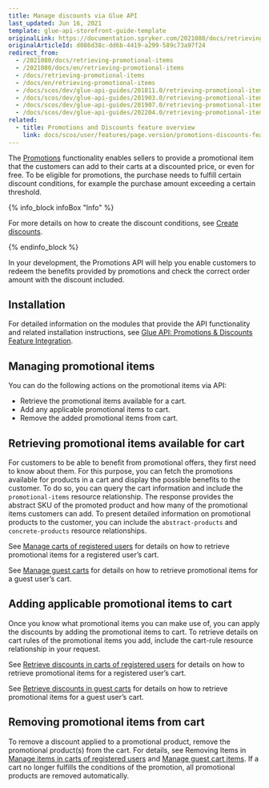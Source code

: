 ```yaml
---
title: Manage discounts via Glue API
last_updated: Jun 16, 2021
template: glue-api-storefront-guide-template
originalLink: https://documentation.spryker.com/2021080/docs/retrieving-promotional-items
originalArticleId: d086d38c-dd6b-4419-a299-589c73a97f24
redirect_from:
  - /2021080/docs/retrieving-promotional-items
  - /2021080/docs/en/retrieving-promotional-items
  - /docs/retrieving-promotional-items
  - /docs/en/retrieving-promotional-items
  - /docs/scos/dev/glue-api-guides/201811.0/retrieving-promotional-items.html
  - /docs/scos/dev/glue-api-guides/201903.0/retrieving-promotional-items.html
  - /docs/scos/dev/glue-api-guides/201907.0/retrieving-promotional-items.html
  - /docs/scos/dev/glue-api-guides/202204.0/retrieving-promotional-items.html  
related:
  - title: Promotions and Discounts feature overview
    link: docs/scos/user/features/page.version/promotions-discounts-feature-overview.html
---
```


The [Promotions](/docs/pbc/all/discount-management/discount-management.html) functionality enables sellers to provide a promotional item that the customers can add to their carts at a discounted price, or even for free. To be eligible for promotions, the purchase needs to fulfill certain discount conditions, for example the purchase amount exceeding a certain threshold.

{% info_block infoBox "Info" %}

For more details on how to create the discount conditions, see [Create discounts](/docs/pbc/all/discount-management/manage-in-the-back-office/create-discounts.html).

{% endinfo_block %}

In your development, the Promotions API will help you enable customers to redeem the benefits provided by promotions and check the correct order amount with the discount included.

## Installation

For detailed information on the modules that provide the API functionality and related installation instructions, see [Glue API: Promotions & Discounts Feature Integration](/docs/scos/dev/feature-integration-guides/{{site.version}}/glue-api/glue-api-promotions-and-discounts-feature-integration.html).

## Managing promotional items

You can do the following actions on the promotional items via API:

* Retrieve the promotional items available for a cart.
* Add any applicable promotional items to cart.
* Remove the added promotional items from cart.

## Retrieving promotional items available for cart

For customers to be able to benefit from promotional offers, they first need to know about them. For this purpose, you can fetch the promotions available for products in a cart and display the possible benefits to the customer. To do so, you can query the cart information and include the `promotional-items` resource relationship. The response provides the abstract SKU of the promoted product and how many of the promotional items customers can add. To present detailed information on promotional products to the customer, you can include the `abstract-products` and `concrete-products` resource relationships.

See [Manage carts of registered users](/docs/pbc/all/cart-and-checkout/manage-using-glue-api/manage-carts-of-registered-users/manage-items-in-carts-of-registered-users.html) for details on how to retrieve promotional items for a registered user’s cart.

See [Manage guest carts](/docs/pbc/all/cart-and-checkout/manage-using-glue-api/manage-guest-carts/manage-guest-carts.html) for details on how to retrieve promotional items for a guest user’s cart.

## Adding applicable promotional items to cart

Once you know what promotional items you can make use of, you can apply the discounts by adding the promotional items to cart. To retrieve details on cart rules of the promotional items you add, include the cart-rule resource relationship in your request.

See [Retrieve discounts in carts of registered users](/docs/pbc/all/discount-management/manage-via-glue-api/retrieve-discounts-in-carts-of-registered-users.html) for details on how to retrieve promotional items for a registered user’s cart.

See [Retrieve discounts in guest carts](/docs/pbc/all/discount-management/manage-via-glue-api/retrieve-discounts-in-guest-carts.html) for details on how to retrieve promotional items for a guest user’s cart.

## Removing promotional items from cart

To remove a discount applied to a promotional product, remove the promotional product(s) from the cart. For details, see Removing Items in [Manage items in carts of registered users](/docs/pbc/all/cart-and-checkout/manage-using-glue-api/manage-carts-of-registered-users/manage-items-in-carts-of-registered-users.html#remove-items-from-a-registered-users-cart) and [Manage guest cart items](/docs/marketplace/dev/glue-api-guides/{{site.version}}/guest-carts/managing-guest-cart-items.html#remove-an-item-from-a-guest-cart). If a cart no longer fulfills the conditions of the promotion, all promotional products are removed automatically.
